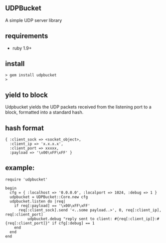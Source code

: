 ## UDPBucket

A simple UDP server library

## requirements

+ ruby 1.9+

## install

	> gem install udpbucket
	>

## yield to block

Udpbucket yields the UDP packets received from the listening port to a block, formatted into a standard hash.

## hash format

	{ :client_sock => <socket_object>, 
	  :client_ip => 'x.x.x.x', 
	  :client_port => xxxxx, 
	  :payload => '\x00\xFF\xFF' }

## example:

	require 'udpbucket'

	begin
	  cfg = { :localhost => '0.0.0.0', :localport => 1024, :debug => 1 }
	  udpbucket = UDPBucket::Core.new cfg
	  udpbucket.listen do |req|
	    if req[:payload] == '\x00\xFF\xFF'
	      req[:client_sock].send '<..some payload..>', 0, req[:client_ip], req[:client_port]
              udpbucket.debug "reply sent to client: #{req[:client_ip]}:#{req[:client_port]}" if cfg[:debug] == 1
	    end
	  end
	end

